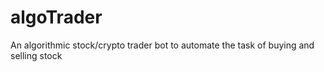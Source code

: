 # algoTrader
An algorithmic stock/crypto trader bot to automate the task of buying and selling stock

